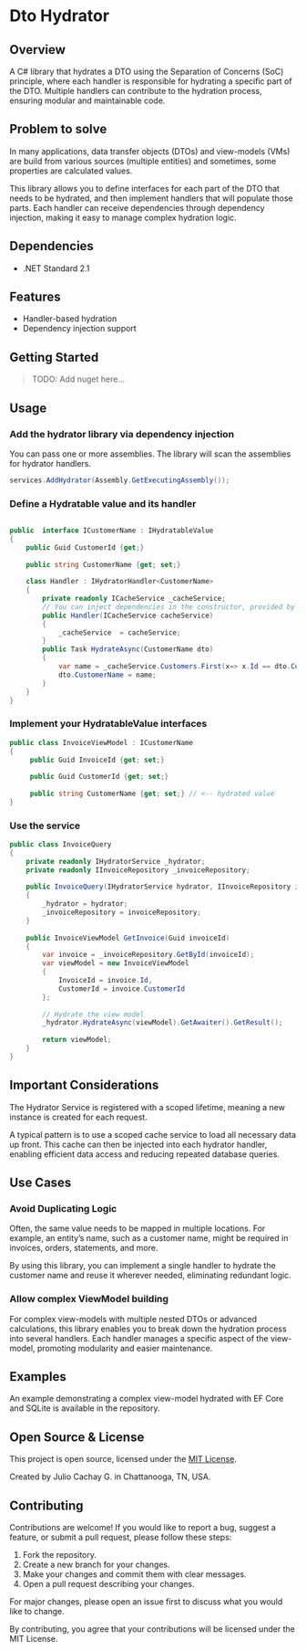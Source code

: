 # Dto Hydrator

## Overview
A C# library that hydrates a DTO using the Separation of Concerns (SoC) principle, 
where each handler is responsible for hydrating a specific part of the DTO. Multiple handlers 
can contribute to the hydration process, ensuring modular and maintainable code.

## Problem to solve
In many applications, data transfer objects (DTOs) and view-models (VMs) are build from various sources (multiple entities) and sometimes, some properties are
calculated values.

This library allows you to define interfaces for each part of the DTO that needs to be hydrated, and then implement handlers that will populate those parts. Each
handler can receive dependencies through dependency injection, making it easy to manage complex hydration logic.

## Dependencies

- .NET Standard 2.1

## Features

- Handler-based hydration
- Dependency injection support

## Getting Started
> TODO: Add nuget here...

## Usage
### Add the hydrator library via dependency injection

You can pass one or more assemblies. The library will scan the assemblies for hydrator handlers.
```csharp
services.AddHydrator(Assembly.GetExecutingAssembly());
```

### Define a Hydratable value and its handler
```csharp

public  interface ICustomerName : IHydratableValue
{
    public Guid CustomerId {get;}
    
    public string CustomerName {get; set;}
    
    class Handler : IHydratorHandler<CustomerName>
    {
        private readonly ICacheService _cacheService;
        // You can inject dependencies in the constructor, provided by the DI container
        public Handler(ICacheService cacheService)
        {
            _cacheService  = cacheService; 
        }
        public Task HydrateAsync(CustomerName dto)
        {
            var name = _cacheService.Customers.First(x=> x.Id == dto.CustomerId).Name;   
            dto.CustomerName = name;
        }
    }
}

```

### Implement your HydratableValue interfaces

```csharp
public class InvoiceViewModel : ICustomerName
{
     public Guid InvoiceId {get; set;}
     
     public Guid CustomerId {get; set;}
     
     public string CustomerName {get; set;} // <-- hydrated value
}
```

### Use the service
```csharp
public class InvoiceQuery
{
    private readonly IHydratorService _hydrator;
    private readonly IInvoiceRepository _invoiceRepository;
    
    public InvoiceQuery(IHydratorService hydrator, IInvoiceRepository invoiceRepository)
    {
        _hydrator = hydrator;
        _invoiceRepository = invoiceRepository;
    }
       
    public InvoiceViewModel GetInvoice(Guid invoiceId)
    {
        var invoice = _invoiceRepository.GetById(invoiceId);
        var viewModel = new InvoiceViewModel
        {
            InvoiceId = invoice.Id,
            CustomerId = invoice.CustomerId
        };
        
        // Hydrate the view model
        _hydrator.HydrateAsync(viewModel).GetAwaiter().GetResult();
        
        return viewModel;
    }
}
```

## Important Considerations
The Hydrator Service is registered with a scoped lifetime, meaning a new instance is created for each request.

A typical pattern is to use a scoped cache service to load all necessary data up front. This cache can then be injected into each hydrator 
handler, enabling efficient data access and reducing repeated database queries.

## Use Cases

### Avoid Duplicating Logic
Often, the same value needs to be mapped in multiple locations. For example, an entity’s name, such as a customer name, might be required in invoices, 
orders, statements, and more.

By using this library, you can implement a single handler to hydrate the customer name and reuse it wherever needed, eliminating redundant logic.

### Allow complex ViewModel building
For complex view-models with multiple nested DTOs or advanced calculations, this library enables you to break down the hydration process into several 
handlers. Each handler manages a specific aspect of the view-model, promoting modularity and easier maintenance.

## Examples
An example demonstrating a complex view-model hydrated with EF Core and SQLite is available in the repository.

## Open Source & License

This project is open source, licensed under the [MIT License](LICENSE).

Created by Julio Cachay G. in Chattanooga, TN, USA.

## Contributing

Contributions are welcome! If you would like to report a bug, suggest a feature, or submit a pull request, please follow these steps:

1. Fork the repository.
2. Create a new branch for your changes.
3. Make your changes and commit them with clear messages.
4. Open a pull request describing your changes.

For major changes, please open an issue first to discuss what you would like to change.

By contributing, you agree that your contributions will be licensed under the MIT License.

